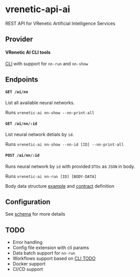 vrenetic-api-ai
===============

REST API for VRenetic Artificial Intelligence Services

Provider
--------

#### VRenetic AI CLI tools
[CLI](https://github.com/vrenetic-inc/vrenetic-ai-cli) with support for `nn-run` and `nn-show`

Endpoints
---------

#### `GET /ai/nn`

List all available neural networks. 

Runs `vrenetic-ai nn-show --nn-print-all`

#### `GET /ai/nn/:id`

List neural network detials by `id`.

Runs `vrenetic-ai nn-show --nn-id [ID] --nn-print-all`

#### `POST /ai/nn/:id`

Runs neural network by `id` with provided `DTOs` as `JSON` in body.

Runs `vrenetic-ai nn-run [ID] [BODY-DATA]`

Body data structure [example](https://github.com/vrenetic-inc/vrenetic-ai-cli#examples) and [contract](https://github.com/vrenetic-inc/vrenetic-ai-cli#contract) definition

Configuration
-------------

See [schema](https://github.com/vrenetic-inc/vrenetic-api-ai/blob/master/src/lib/core/config-schema.js) for more details

TODO
----
* Error handling
* Config file extension with cli params
* Data batch support for `nn-run`
* Workflows support based on [CLI TODO](https://github.com/vrenetic-inc/vrenetic-ai-cli#todo)
* Docker support
* CI/CD support
